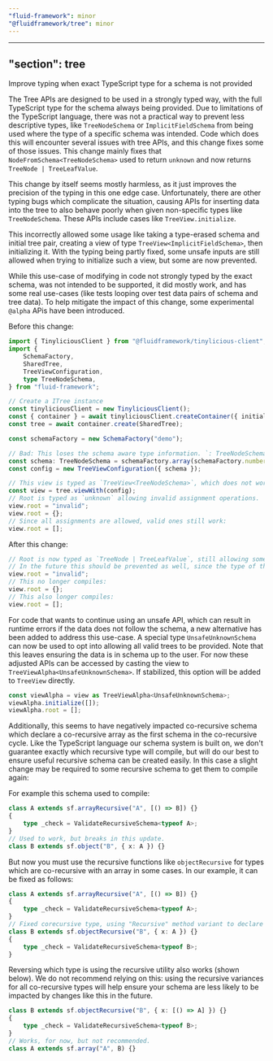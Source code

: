 ```yaml
---
"fluid-framework": minor
"@fluidframework/tree": minor
---
```

---
"section": tree
---

Improve typing when exact TypeScript type for a schema is not provided

The Tree APIs are designed to be used in a strongly typed way, with the full TypeScript type for the schema always being provided.
Due to limitations of the TypeScript language, there was not a practical way to prevent less descriptive types, like `TreeNodeSchema` or `ImplicitFieldSchema` from being used where the type of a specific schema was intended.
Code which does this will encounter several issues with tree APIs, and this change fixes some of those issues.
This change  mainly fixes that `NodeFromSchema<TreeNodeSchema>` used to return `unknown` and now returns `TreeNode | TreeLeafValue`.

This change by itself seems mostly harmless, as it just improves the precision of the typing in this one edge case.
Unfortunately, there are other typing bugs which complicate the situation, causing APIs for inserting data into the tree to also behave poorly when given non-specific types like `TreeNodeSchema`.
These APIs include cases like `TreeView.initialize`.

This incorrectly allowed some usage like taking a type-erased schema and initial tree pair, creating a view of type `TreeView<ImplicitFieldSchema>`, then initializing it.
With the typing being partly fixed, some unsafe inputs are still allowed when trying to initialize such a view, but some are now prevented.

While this use-case of modifying in code not strongly typed by the exact schema, was not intended to be supported,
it did mostly work, and has some real use-cases (like tests looping over test data pairs of schema and tree data).
To help mitigate the impact of this change, some experimental `@alpha` APis have been introduced.

Before this change:

```typescript
import { TinyliciousClient } from "@fluidframework/tinylicious-client";
import {
	SchemaFactory,
	SharedTree,
	TreeViewConfiguration,
	type TreeNodeSchema,
} from "fluid-framework";

// Create a ITree instance
const tinyliciousClient = new TinyliciousClient();
const { container } = await tinyliciousClient.createContainer({ initialObjects: {} }, "2");
const tree = await container.create(SharedTree);

const schemaFactory = new SchemaFactory("demo");

// Bad: This loses the schema aware type information. `: TreeNodeSchema` should be omitted to preserve strong typing.
const schema: TreeNodeSchema = schemaFactory.array(schemaFactory.number);
const config = new TreeViewConfiguration({ schema });

// This view is typed as `TreeView<TreeNodeSchema>`, which does not work well since its missing the actual schema type information.
const view = tree.viewWith(config);
// Root is typed as `unknown` allowing invalid assignment operations.
view.root = "invalid";
view.root = {};
// Since all assignments are allowed, valid ones still work:
view.root = [];
```

After this change:


```typescript
// Root is now typed as `TreeNode | TreeLeafValue`, still allowing some invalid assignment operations.
// In the future this should be prevented as well, since the type of the setter in this case should be `never`.
view.root = "invalid";
// This no longer compiles:
view.root = {};
// This also longer compiles:
view.root = [];
```

For code that wants to continue using an unsafe API, which can result in runtime errors if the data does not follow the schema, a new alternative has been added to address this use-case. A special type `UnsafeUnknownSchema` can now be used to opt into allowing all valid trees to be provided.
Note that this leaves ensuring the data is in schema up to the user.
For now these adjusted APIs can be accessed by casting the view to `TreeViewAlpha<UnsafeUnknownSchema>`.
If stabilized, this option will be added to `TreeView` directly.

```typescript
const viewAlpha = view as TreeViewAlpha<UnsafeUnknownSchema>;
viewAlpha.initialize([]);
viewAlpha.root = [];
```

Additionally, this seems to have negatively impacted co-recursive schema which declare a co-recursive array as the first schema in the co-recursive cycle.
Like the TypeScript language our schema system is built on, we don't guarantee exactly which recursive type will compile, but will do our best to ensure useful recursive schema can be created easily.
In this case a slight change may be required to some recursive schema to get them to compile again:

For example this schema used to compile:


```typescript
class A extends sf.arrayRecursive("A", [() => B]) {}
{
	type _check = ValidateRecursiveSchema<typeof A>;
}
// Used to work, but breaks in this update.
class B extends sf.object("B", { x: A }) {}
```

But now you must use the recursive functions like `objectRecursive` for types which are co-recursive with an array in some cases.
In our example, it can be fixed as follows:

```typescript
class A extends sf.arrayRecursive("A", [() => B]) {}
{
	type _check = ValidateRecursiveSchema<typeof A>;
}
// Fixed corecursive type, using "Recursive" method variant to declare schema.
class B extends sf.objectRecursive("B", { x: A }) {}
{
	type _check = ValidateRecursiveSchema<typeof B>;
}
```

Reversing which type is using the recursive utility also works (shown below).
We do not recommend relying on this: using the recursive variances for all co-recursive types will help ensure your schema are less likely to be impacted by changes like this in the future.

```typescript
class B extends sf.objectRecursive("B", { x: [() => A] }) {}
{
	type _check = ValidateRecursiveSchema<typeof B>;
}
// Works, for now, but not recommended.
class A extends sf.array("A", B) {}
```

